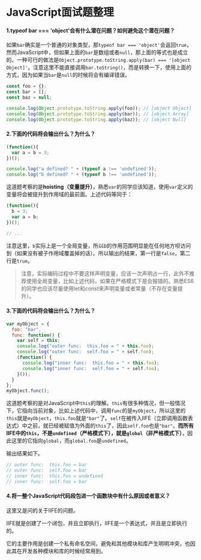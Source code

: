 # JavaScript面试题整理

#### 1.typeof bar === 'object'会有什么潜在问题？如何避免这个潜在问题？

如果```bar```确实是一个普通的对象类型，那```typeof bar === 'object'```会返回```true```，然而JavaScript中，但如果上面的```bar```是数组或者```null```，那上面的等式也是成立的。一种可行的做法是```Object.prototype.toString.apply(bar) === '[object Object]'```。注意这里不能直接调用```bar.toString()```，而是转换一下，使用上面的方式，因为如果当```bar```是```null```的时候将会有编译错误。

```javascript
const foo = {};
const bar = [];
const baz = null;

console.log(Object.prototype.toString.apply(foo)); // [object Object]
console.log(Object.prototype.toString.apply(bar)); // [object Array]
console.log(Object.prototype.toString.apply(baz)); // [object Null]
```

#### 2.下面的代码将会输出什么？为什么？

```javascript
(function(){
  var a = b = 3;
})();

console.log("a defined? " + (typeof a !== 'undefined'));
console.log("b defined? " + (typeof b !== 'undefined'));
```

这道题考察的是**hoisting（变量提升）**，熟悉```var```的同学应该知道，使用```var```定义的变量将会被提升到作用域的最前面。上述代码等同于：

```javascript
(function(){
  b = 3;
  var a = b;
})();

// ...
```

注意这里，```b```实际上是一个全局变量，所以b的作用范围明显能在任何地方呗访问到（如果没有被子作用域覆盖掉的话）。所以输出的结果，第一行是```false```，第二行是```true```。

>注意，实际编码过程中不要这样声明变量，应该一次声明占一行，此外不推荐使用全局变量，比如上述代码，如果在严格模式下是会报错的。熟悉ES6的同学也应该尽量使用let和const来声明变量或者常量（不存在变量提升）。

#### 3.下面的代码将会输出什么？为什么？

```javascript
var myObject = {
  foo: "bar",
  func: function() {
    var self = this;
    console.log("outer func:  this.foo = " + this.foo);
    console.log("outer func:  self.foo = " + self.foo);
    (function() {
      console.log("inner func:  this.foo = " + this.foo);
      console.log("inner func:  self.foo = " + self.foo);
    }());
  }
};
myObject.func();
```

这道题考察的是对JavaScript中```this```的理解。```this```有很多种情况，但一般情况下，它指向当前对象，比如上述代码中，调用```func```的是```myObject```，所以这里的```this```就是```myObject```，```this.foo```就是```"bar"```了。```self```在被传入IIFE（立即调用函数表达式）中之前，就已经被赋值为外面的```this```了，因此```self.foo```也是```"bar"```。**而所有IIFE中的```this```，不是```undefined```（严格模式下），就是```global```（非严格模式下）**，因此这里的它指向```global```，而```global.foo```是```undefined```。

输出结果如下。

```javascript
// outer func:  this.foo = bar
// outer func:  self.foo = bar
// inner func:  this.foo = undefined
// inner func:  self.foo = bar
```

#### 4.将一整个JavaScript代码段包进一个函数块中有什么原因或者意义？

这里又是问的关于IIFE的问题。

IIFE就是创建了一个闭包，并且立即执行，IIFE是一个表达式，并且是立即执行的。

它的主要作用是创建一个私有命名空间，避免和其他模块和库产生明明冲突，也因此其在开发各种模块和库的时候经常用到。
